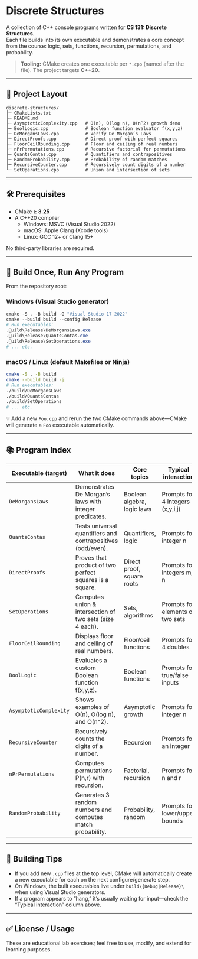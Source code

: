 # Discrete Structures

A collection of C++ console programs written for **CS 131: Discrete Structures**.  
Each file builds into its own executable and demonstrates a core concept from the course: logic, sets, functions, recursion, permutations, and probability.

> **Tooling:** CMake creates one executable per `*.cpp` (named after the file). The project targets **C++20**.

---

## 📁 Project Layout

```
discrete-structures/
├─ CMakeLists.txt
├─ README.md
├─ AsymptoticComplexity.cpp   # O(n), O(log n), O(n^2) growth demo
├─ BoolLogic.cpp              # Boolean function evaluator f(x,y,z)
├─ DeMorgansLaws.cpp          # Verify De Morgan’s Laws
├─ DirectProofs.cpp           # Direct proof with perfect squares
├─ FloorCeilRounding.cpp      # Floor and ceiling of real numbers
├─ nPrPermutations.cpp        # Recursive factorial for permutations
├─ QuantsContas.cpp           # Quantifiers and contrapositives
├─ RandomProbability.cpp      # Probability of random matches
├─ RecursiveCounter.cpp       # Recursively count digits of a number
└─ SetOperations.cpp          # Union and intersection of sets
```

---

## 🛠️ Prerequisites

- CMake **≥ 3.25**
- A C++20 compiler  
  - Windows: MSVC (Visual Studio 2022)  
  - macOS: Apple Clang (Xcode tools)  
  - Linux: GCC 12+ or Clang 15+  

No third-party libraries are required.

---

## 🚀 Build Once, Run Any Program

From the repository root:

### Windows (Visual Studio generator)
```powershell
cmake -S . -B build -G "Visual Studio 17 2022"
cmake --build build --config Release
# Run executables:
.uild\Release\DeMorgansLaws.exe
.uild\Release\QuantsContas.exe
.uild\Release\SetOperations.exe
# ... etc.
```

### macOS / Linux (default Makefiles or Ninja)
```bash
cmake -S . -B build
cmake --build build -j
# Run executables:
./build/DeMorgansLaws
./build/QuantsContas
./build/SetOperations
# ... etc.
```

💡 Add a new `Foo.cpp` and rerun the two CMake commands above—CMake will generate a `Foo` executable automatically.

---

## 📚 Program Index

| Executable (target)       | What it does | Core topics | Typical interaction |
|---------------------------|--------------|-------------|----------------------|
| `DeMorgansLaws`           | Demonstrates De Morgan’s laws with integer predicates. | Boolean algebra, logic laws | Prompts for 4 integers (x,y,i,j) |
| `QuantsContas`            | Tests universal quantifiers and contrapositives (odd/even). | Quantifiers, logic | Prompts for integer n |
| `DirectProofs`            | Proves that product of two perfect squares is a square. | Direct proof, square roots | Prompts for integers m, n |
| `SetOperations`           | Computes union & intersection of two sets (size 4 each). | Sets, algorithms | Prompts for elements of two sets |
| `FloorCeilRounding`       | Displays floor and ceiling of real numbers. | Floor/ceil functions | Prompts for 4 doubles |
| `BoolLogic`               | Evaluates a custom Boolean function f(x,y,z). | Boolean functions | Prompts for true/false inputs |
| `AsymptoticComplexity`    | Shows examples of O(n), O(log n), and O(n^2). | Asymptotic growth | Prompts for integer n |
| `RecursiveCounter`        | Recursively counts the digits of a number. | Recursion | Prompts for an integer |
| `nPrPermutations`         | Computes permutations P(n,r) with recursion. | Factorial, recursion | Prompts for n and r |
| `RandomProbability`       | Generates 3 random numbers and computes match probability. | Probability, random | Prompts for lower/upper bounds |

---

## 🔧 Building Tips

- If you add new `.cpp` files at the top level, CMake will automatically create a new executable for each on the next configure/generate step.
- On Windows, the built executables live under `build\{Debug|Release}\` when using Visual Studio generators.
- If a program appears to “hang,” it’s usually waiting for input—check the “Typical interaction” column above.

---

## ✅ License / Usage

These are educational lab exercises; feel free to use, modify, and extend for learning purposes.
